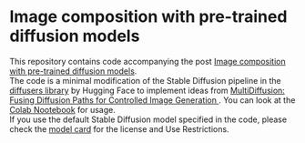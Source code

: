 # Image composition with pre-trained diffusion models

This repository contains code accompanying the post [Image composition with pre-trained diffusion models](https://towardsdatascience.com/image-composition-with-pre-trained-diffusion-models-772cd01b5022). <br>
The code is a minimal modification of the Stable Diffusion pipeline in the [diffusers library](https://github.com/huggingface/diffusers) by Hugging Face to implement ideas from [MultiDiffusion: Fusing Diffusion Paths for Controlled Image Generation
](https://arxiv.org/abs/2302.08113). You can look at the [Colab Nootebook](https://colab.research.google.com/drive/1MzzGN5FJNqlJESuO5FigYC8eoOfwzplO?usp=sharing) for usage. <br>
If you use the default Stable Diffusion model specified in the code, please check the [model card](https://huggingface.co/stabilityai/stable-diffusion-2-base) for the license and Use Restrictions.
